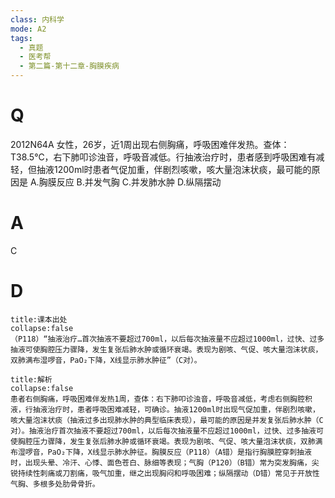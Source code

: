 ```yaml
---
class: 内科学
mode: A2
tags:
  - 真题
  - 医考帮
  - 第二篇-第十二章-胸膜疾病
---
```


# Q
2012N64A 女性，26岁，近1周出现右侧胸痛，呼吸困难伴发热。查体：T38.5℃，右下肺叩诊浊音，呼吸音减低。行抽液治疗时，患者感到呼吸困难有减轻，但抽液1200ml时患者气促加重，伴剧烈咳嗽，咳大量泡沫状痰，最可能的原因是
A.胸膜反应
B.并发气胸
C.并发肺水肿
D.纵隔摆动

# A
C
# D
```ad-note
title:课本出处
collapse:false
（P118）“抽液治疗…首次抽液不要超过700ml，以后每次抽液量不应超过1000ml，过快、过多抽液可使胸腔压力骤降，发生复张后肺水肿或循环衰竭。表现为剧咳、气促、咳大量泡沫状痰，双肺满布湿啰音，PaO₂下降，X线显示肺水肿征”（C对）。
```

```ad-summary
title:解析
collapse:false
患者右侧胸痛，呼吸困难伴发热1周，查体：右下肺叩诊浊音，呼吸音减低，考虑右侧胸腔积液，行抽液治疗时，患者呼吸困难减轻，可确诊。抽液1200ml时出现气促加重，伴剧烈咳嗽，咳大量泡沫状痰（抽液过多出现肺水肿的典型临床表现），最可能的原因是并发复张后肺水肿（C对）。抽液治疗首次抽液不要超过700ml，以后每次抽液量不应超过1000ml，过快、过多抽液可使胸腔压力骤降，发生复张后肺水肿或循环衰竭。表现为剧咳、气促、咳大量泡沫状痰，双肺满布湿啰音，PaO₂下降，X线显示肺水肿征。胸膜反应（P118）（A错）是指行胸膜腔穿刺抽液时，出现头晕、冷汗、心悸、面色苍白、脉细等表现；气胸（P120）（B错）常为突发胸痛，尖锐持续性刺痛或刀割痛，吸气加重，继之出现胸闷和呼吸困难；纵隔摆动（D错）常见于开放性气胸、多根多处肋骨骨折。
```

